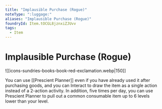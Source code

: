 ```yaml
---
title: "Implausible Purchase (Rogue)"
noteType: ":luggage:"
aliases: "Implausible Purchase (Rogue)"
foundryId: Item.tOCGL8jznxiZJUvv
tags:
  - Item
---
```


# Implausible Purchase (Rogue)
![[icons-sundries-books-book-red-exclamation.webp|150]]

You can use [[Prescient Planner]] even if you have already used it after purchasing goods, and you can Interact to draw the item as a single action instead of a 2-action activity. In addition, five times per day, you can use Prescient Planner to pull out a common consumable item up to 6 levels lower than your level.
